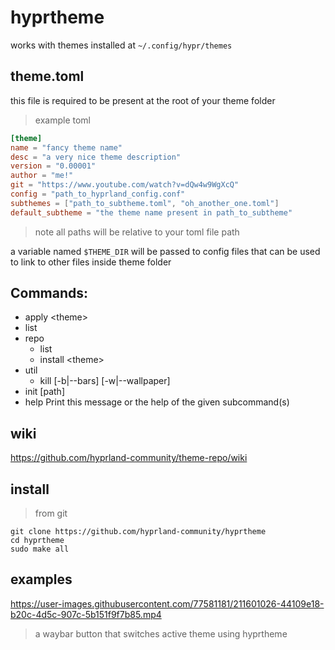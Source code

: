 # hyprtheme

works with themes installed at `~/.config/hypr/themes`

## theme.toml
this file is required to be present at the root of your theme folder

> example toml
```toml
[theme]
name = "fancy theme name"
desc = "a very nice theme description"
version = "0.00001"
author = "me!"
git = "https://www.youtube.com/watch?v=dQw4w9WgXcQ"
config = "path_to_hyprland_config.conf"
subthemes = ["path_to_subtheme.toml", "oh_another_one.toml"]
default_subtheme = "the theme name present in path_to_subtheme"
```
> note all paths will be relative to your toml file path

a variable named `$THEME_DIR` will be passed to config files that can be used to link to other files inside theme folder

## Commands:
  + apply \<theme\>
  + list   
  + repo
    + list
    + install  \<theme\>
  + util
    + kill \[-b|--bars\] \[-w|--wallpaper\]
  + init \[path\]
  + help   Print this message or the help of the given subcommand(s)

## wiki
https://github.com/hyprland-community/theme-repo/wiki

## install

> from git
```
git clone https://github.com/hyprland-community/hyprtheme
cd hyprtheme
sudo make all
```

## examples

https://user-images.githubusercontent.com/77581181/211601026-44109e18-b20c-4d5c-907c-5b151f9f7b85.mp4

> a waybar button that switches active theme using hyprtheme

